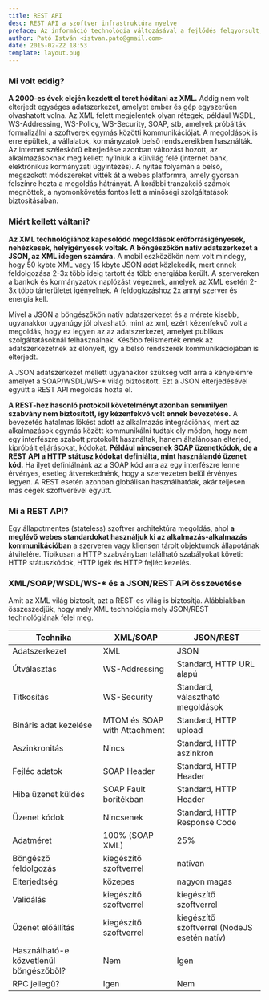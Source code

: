 ```yaml
---
title: REST API
desc: REST API a szoftver infrastruktúra nyelve
preface: Az információ technológia változásával a fejlődés felgyorsult, amely nem csak az eszközökre, hanem a megoldásokra is hatással volt. A korábban nehézkes, lassú és bonyolult kommunikációs módszereket egy könnyen érthető, egyszerű és a weben natív megoldásnak számító megoldás váltotta, a REST API.
author: Pató István <istvan.pato@gmail.com>
date: 2015-02-22 18:53
template: layout.pug
---
```


### Mi volt eddig?

**A 2000-es évek elején kezdett el teret hódítani az XML.** Addig nem volt elterjedt egységes adatszerkezet, amelyet ember és gép egyszerűen olvashatott volna. Az XML felett megjelentek olyan rétegek, például WSDL, WS-Addressing, WS-Policy, WS-Security, SOAP, stb, amelyek próbálták formalizálni a szoftverek egymás közötti kommunikációját. A megoldások is erre épültek, a vállalatok, kormányzatok belső rendszereikben használták. Az internet széleskörű elterjedése azonban változást hozott, az alkalmazásoknak meg kellett nyílniuk a külvilág felé (internet bank, elektrónikus kormányzati ügyintézés). A nyitás folyamán a belső, megszokott módszereket vitték át a webes platformra, amely gyorsan felszínre hozta a megoldás hátrányát. A korábbi tranzakció számok megnöttek, a nyomonkövetés fontos lett a minőségi szolgáltatások biztosításában.

### Miért kellett váltani?

**Az XML technológiához kapcsolódó megoldások erőforrásigényesek, nehézkesek, helyigényesek voltak. A böngészőkön natív adatszerkezet a JSON, az XML idegen számára.** A mobil eszközökön nem volt mindegy, hogy 50 kybte XML vagy 15 kbyte JSON adat közlekedik, mert ennek feldolgozása 2-3x több ideig tartott és több energiába került. A szervereken a bankok és kormányzatok naplózást végeznek, amelyek az XML esetén 2-3x több tárterületet igényelnek. A feldoglozáshoz 2x annyi szerver és energia kell.

Mivel a JSON a böngészőkön natív adatszerkezet és a mérete kisebb, ugyanakkor ugyanúgy jól olvasható, mint az xml, ezért kézenfekvő volt a megoldás, hogy ez legyen az az adatszerkezet, amelyet publikus szolgáltatásoknál felhasználnak. Később felismerték ennek az adatszerkezetnek az előnyeit, így a belső rendszerek kommunikációjában is elterjedt.

A JSON adatszerkezet mellett ugyanakkor szükség volt arra a kényelemre amelyet a SOAP/WSDL/WS-* világ biztosított. Ezt a JSON elterjedésével együtt a REST API megoldás hozta el.

**A REST-hez hasonló protokoll követelményt azonban semmilyen szabvány nem biztosított, így kézenfekvő volt ennek bevezetése.** A bevezetés hatalmas lökést adott az alkalmazás integrációnak, mert az alkalmazások egymás között kommunikálni tudtak oly módon, hogy nem egy interfészre szabott protokollt használtak, hanem általánosan elterjed, kipróbált eljárásokat, kódokat. **Például nincsenek SOAP üzenetkódok, de a REST API a HTTP státusz kódokat definiálta, mint használandó üzenet kód.** Ha ilyet definiálnánk az a SOAP kód arra az egy interfészre lenne érvényes, esetleg átverekednénk, hogy a szervezeten belül érvényes legyen. A REST esetén azonban globálisan használhatóak, akár teljesen más cégek szoftverével együtt.

### Mi a REST API?

Egy állapotmentes (stateless) szoftver architektúra megoldás, ahol **a meglévő webes standardokat használjuk ki az alkalmazás-alkalmazás kommunikációban** a szerveren vagy kliensen tárolt objektumok állapotának átvitelére. Tipikusan a HTTP szabványban található szabályokat követi: HTTP státuszkódok, HTTP igék és HTTP fejléc kezelés.

### XML/SOAP/WSDL/WS-* és a JSON/REST API összevetése

Amit az XML világ biztosít, azt a REST-es világ is biztosítja. Alábbiakban összeszedjük, hogy mely XML technológia mely JSON/REST technológiának felel meg.

| Technika | XML/SOAP | JSON/REST |
| -------- | --- | --------- |
| Adatszerkezet | XML | JSON |
| Útválasztás | WS-Addressing | Standard, HTTP URL alapú |
| Titkosítás | WS-Security | Standard, választható megoldások |
| Bináris adat kezelése | MTOM és SOAP with Attachment | Standard, HTTP upload |
| Aszinkronitás | Nincs | Standard, HTTP aszinkron |
| Fejléc adatok | SOAP Header | Standard, HTTP Header |
| Hiba üzenet küldés | SOAP Fault boritékban | Standard, HTTP Header |
| Üzenet kódok | Nincsenek | Standard, HTTP Response Code |
| Adatméret | 100% (SOAP XML) | 25% |
| Böngésző feldolgozás | kiegészítő szoftverrel | natívan |
| Elterjedtség | közepes | nagyon magas |
| Validálás | kiegészítő szoftverrel | kiegészítő szoftverrel |
| Üzenet előállítás | kiegészítő szoftverrel | kiegészítő szoftverrel (NodeJS esetén natív) |
| Használható-e közvetlenül böngészőből? | Nem | Igen |
| RPC jellegű? | Igen | Nem |
